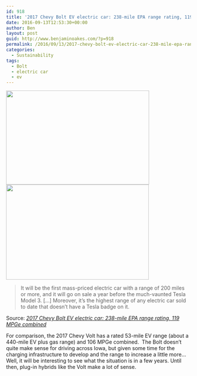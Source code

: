 ```yaml
---
id: 918
title: '2017 Chevy Bolt EV electric car: 238-mile EPA range rating, 119 MPGe combined'
date: 2016-09-13T12:53:30+00:00
author: Ben
layout: post
guid: http://www.benjaminoakes.com/?p=918
permalink: /2016/09/13/2017-chevy-bolt-ev-electric-car-238-mile-epa-range-rating-119-mpge-combined/
categories:
  - Sustainability
tags:
  - Bolt
  - electric car
  - ev
---
```

[<img class="alignnone " src="http://www.benjaminoakes.com/wp-content/uploads/2016/09/2017-chevrolet-bolt_100549797_m.jpg" alt="" width="390" height="256" />](http://www.greencarreports.com/news/1106042_2017-chevy-bolt-ev-electric-car-238-mile-epa-range-rating-119-mpge-combined)[<img class="alignnone " src="http://www.benjaminoakes.com/wp-content/uploads/2016/09/president-barack-obama-sits-in-2017-chevrolet-bolt-ev-electric-car-at-detroit-auto-show-jan-2016_100543550_m.jpg" alt="" width="389" height="259" />](http://www.greencarreports.com/news/1106042_2017-chevy-bolt-ev-electric-car-238-mile-epa-range-rating-119-mpge-combined)

> It will be the first mass-priced electric car with a range of 200 miles or more, and it will go on sale a year before the much-vaunted Tesla Model 3. [...] Moreover, it&#8217;s the highest range of any electric car sold to date that doesn&#8217;t have a Tesla badge on it.

Source: _[2017 Chevy Bolt EV electric car: 238-mile EPA range rating, 119 MPGe combined](http://www.greencarreports.com/news/1106042_2017-chevy-bolt-ev-electric-car-238-mile-epa-range-rating-119-mpge-combined)_

For comparison, the 2017 Chevy Volt has a rated 53-mile EV range (about a 440-mile EV plus gas range) and 106 MPGe combined.  The Bolt doesn&#8217;t quite make sense for driving across Iowa, but given some time for the charging infrastructure to develop and the range to increase a little more... Well, it will be interesting to see what the situation is in a few years. Until then, plug-in hybrids like the Volt make a lot of sense.